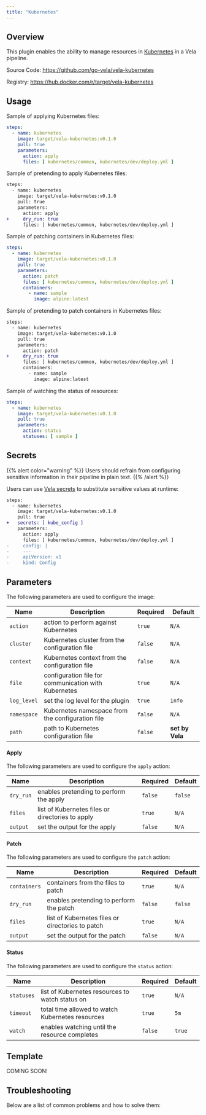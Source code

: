 ```yaml
---
title: "Kubernetes"
---
```


## Overview

This plugin enables the ability to manage resources in [Kubernetes](https://kubernetes.io/) in a Vela pipeline.

Source Code: https://github.com/go-vela/vela-kubernetes

Registry: https://hub.docker.com/r/target/vela-kubernetes

## Usage

Sample of applying Kubernetes files:

```yaml
steps:
  - name: kubernetes
    image: target/vela-kubernetes:v0.1.0
    pull: true
    parameters:
      action: apply
      files: [ kubernetes/common, kubernetes/dev/deploy.yml ]
```

Sample of pretending to apply Kubernetes files:

```diff
steps:
  - name: kubernetes
    image: target/vela-kubernetes:v0.1.0
    pull: true
    parameters:
      action: apply
+     dry_run: true
      files: [ kubernetes/common, kubernetes/dev/deploy.yml ]
```

Sample of patching containers in Kubernetes files:

```yaml
steps:
  - name: kubernetes
    image: target/vela-kubernetes:v0.1.0
    pull: true
    parameters:
      action: patch
      files: [ kubernetes/common, kubernetes/dev/deploy.yml ]
      containers:
        - name: sample
          image: alpine:latest
```

Sample of pretending to patch containers in Kubernetes files:

```diff
steps:
  - name: kubernetes
    image: target/vela-kubernetes:v0.1.0
    pull: true
    parameters:
      action: patch
+     dry_run: true
      files: [ kubernetes/common, kubernetes/dev/deploy.yml ]
      containers:
        - name: sample
          image: alpine:latest
```

Sample of watching the status of resources:

```yaml
steps:
  - name: kubernetes
    image: target/vela-kubernetes:v0.1.0
    pull: true
    parameters:
      action: status
      statuses: [ sample ]
```

## Secrets

{{% alert color="warning" %}}
Users should refrain from configuring sensitive information in their pipeline in plain text.
{{% /alert %}}

Users can use [Vela secrets](/docs/concepts/pipeline/secrets/) to substitute sensitive values at runtime:

```diff
steps:
  - name: kubernetes
    image: target/vela-kubernetes:v0.1.0
    pull: true
+   secrets: [ kube_config ]
    parameters:
      action: apply
      files: [ kubernetes/common, kubernetes/dev/deploy.yml ]
-     config: |
-     ---
-     apiVersion: v1
-     kind: Config
```

## Parameters

The following parameters are used to configure the image:

| Name        | Description                                          | Required | Default           |
| ----------- | ---------------------------------------------------- | -------- | ----------------- |
| `action`    | action to perform against Kubernetes                 | `true`   | `N/A`             |
| `cluster`   | Kubernetes cluster from the configuration file       | `false`  | `N/A`             |
| `context`   | Kubernetes context from the configuration file       | `false`  | `N/A`             |
| `file`      | configuration file for communication with Kubernetes | `true`   | `N/A`             |
| `log_level` | set the log level for the plugin                     | `true`   | `info`            |
| `namespace` | Kubernetes namespace from the configuration file     | `false`  | `N/A`             |
| `path`      | path to Kubernetes configuration file                | `false`  | **set by Vela**   |

#### Apply

The following parameters are used to configure the `apply` action:

| Name      | Description                                      | Required | Default |
| --------- | ------------------------------------------------ | -------- | ------- |
| `dry_run` | enables pretending to perform the apply          | `false`  | `false` |
| `files`   | list of Kubernetes files or directories to apply | `true`   | `N/A`   |
| `output`  | set the output for the apply                     | `false`  | `N/A`   |

#### Patch

The following parameters are used to configure the `patch` action:

| Name         | Description                                      | Required | Default |
| ------------ | ------------------------------------------------ | -------- | ------- |
| `containers` | containers from the files to patch               | `true`   | `N/A`   |
| `dry_run`    | enables pretending to perform the patch          | `false`  | `false` |
| `files`      | list of Kubernetes files or directories to patch | `true`   | `N/A`   |
| `output`     | set the output for the patch                     | `false`  | `N/A`   |

#### Status

The following parameters are used to configure the `status` action:

| Name       | Description                                      | Required | Default |
| ---------- | ------------------------------------------------ | -------- | ------- |
| `statuses` | list of Kubernetes resources to watch status on  | `true`   | `N/A`   |
| `timeout`  | total time allowed to watch Kubernetes resources | `true`   | `5m`    |
| `watch`    | enables watching until the resource completes    | `false`  | `true`  |

## Template

COMING SOON!

## Troubleshooting

Below are a list of common problems and how to solve them:

